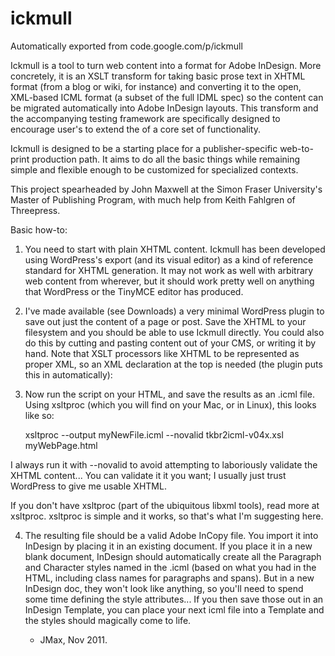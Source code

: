 # ickmull
Automatically exported from code.google.com/p/ickmull

Ickmull is a tool to turn web content into a format for Adobe InDesign. More concretely, it is an XSLT transform for taking basic prose text in XHTML format (from a blog or wiki, for instance) and converting it to the open, XML-based ICML format (a subset of the full IDML spec) so the content can be migrated automatically into Adobe InDesign layouts. This transform and the accompanying testing framework are specifically designed to encourage user's to extend the of a core set of functionality.

Ickmull is designed to be a starting place for a publisher-specific web-to-print production path. It aims to do all the basic things while remaining simple and flexible enough to be customized for specialized contexts.

This project spearheaded by John Maxwell at the Simon Fraser University's Master of Publishing Program, with much help from Keith Fahlgren of Threepress.

Basic how-to:

1. You need to start with plain XHTML content. Ickmull has been developed using WordPress's export (and its visual editor) as a kind of reference standard for XHTML generation. It may not work as well with arbitrary web content from wherever, but it should work pretty well on anything that WordPress or the TinyMCE editor has produced.

2. I've made available (see Downloads) a very minimal WordPress plugin to save out just the content of a page or post. Save the XHTML to your filesystem and you should be able to use Ickmull directly. You could also do this by cutting and pasting content out of your CMS, or writing it by hand. Note that XSLT processors like XHTML to be represented as proper XML, so an XML declaration at the top is needed (the plugin puts this in automatically):

    <?xml version="1.0" encoding="utf-8" ?> 

3. Now run the script on your HTML, and save the results as an .icml file. Using xsltproc (which you will find on your Mac, or in Linux), this looks like so:

   xsltproc --output myNewFile.icml --novalid tkbr2icml-v04x.xsl myWebPage.html

I always run it with --novalid to avoid attempting to laboriously validate the XHTML content... You can validate it it you want; I usually just trust WordPress to give me usable XHTML.

If you don't have xsltproc (part of the ubiquitous libxml tools), read more at xsltproc. xsltproc is simple and it works, so that's what I'm suggesting here.

4. The resulting file should be a valid Adobe InCopy file. You import it into InDesign by placing it in an existing document. If you place it in a new blank document, InDesign should automatically create all the Paragraph and Character styles named in the .icml (based on what you had in the HTML, including class names for paragraphs and spans). But in a new InDesign doc, they won't look like anything, so you'll need to spend some time defining the style attributes... If you then save those out in an InDesign Template, you can place your next icml file into a Template and the styles should magically come to life.

    - JMax, Nov 2011. 
